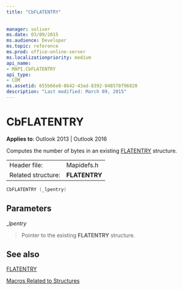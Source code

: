 ```yaml
---
title: "CbFLATENTRY"
 
 
manager: soliver
ms.date: 03/09/2015
ms.audience: Developer
ms.topic: reference
ms.prod: office-online-server
ms.localizationpriority: medium
api_name:
- MAPI.CbFLATENTRY
api_type:
- COM
ms.assetid: 655b66e8-8642-43ad-8392-048578f96820
description: "Last modified: March 09, 2015"
---
```


# CbFLATENTRY

  
  
**Applies to**: Outlook 2013 | Outlook 2016 
  
Computes the number of bytes in an existing [FLATENTRY](flatentry.md) structure. 
  
|||
|:-----|:-----|
|Header file:  <br/> |Mapidefs.h  <br/> |
|Related structure:  <br/> |**FLATENTRY** <br/> |
   
```cpp
CbFLATENTRY (_lpentry)
```

## Parameters

 __lpentry_
  
> Pointer to the existing **FLATENTRY** structure. 
    
## See also



[FLATENTRY](flatentry.md)


[Macros Related to Structures](macros-related-to-structures.md)

